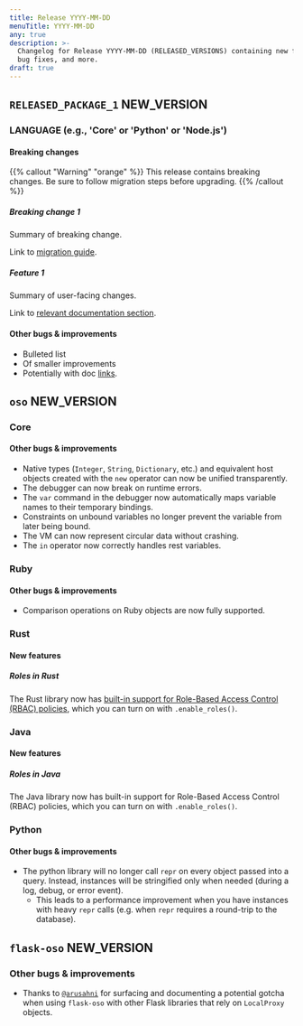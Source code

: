 ```yaml
---
title: Release YYYY-MM-DD
menuTitle: YYYY-MM-DD
any: true
description: >-
  Changelog for Release YYYY-MM-DD (RELEASED_VERSIONS) containing new features,
  bug fixes, and more.
draft: true
---
```


## `RELEASED_PACKAGE_1` NEW_VERSION

### LANGUAGE (e.g., 'Core' or 'Python' or 'Node.js')

#### Breaking changes

<!-- TODO: remove warning and replace with "None" if no breaking changes. -->

{{% callout "Warning" "orange" %}}
  This release contains breaking changes. Be sure to follow migration steps
  before upgrading.
{{% /callout %}}

##### Breaking change 1

Summary of breaking change.

Link to [migration guide]().

##### Feature 1

Summary of user-facing changes.

Link to [relevant documentation section]().

#### Other bugs & improvements

- Bulleted list
- Of smaller improvements
- Potentially with doc [links]().

## `oso` NEW_VERSION

### Core

#### Other bugs & improvements

- Native types (`Integer`, `String`, `Dictionary`, etc.) and
  equivalent host objects created with the `new` operator can now
  be unified transparently.
- The debugger can now break on runtime errors.
- The `var` command  in the debugger now automatically maps variable
  names to their temporary bindings.
- Constraints on unbound variables no longer prevent the variable from
  later being bound.
- The VM can now represent circular data without crashing.
- The `in` operator now correctly handles rest variables.

### Ruby

#### Other bugs & improvements

- Comparison operations on Ruby objects are now fully supported.

### Rust

#### New features

##### Roles in Rust

The Rust library now has
[built-in support for Role-Based Access Control (RBAC) policies](/guides/roles),
which you can turn on with `.enable_roles()`.

### Java

#### New features

##### Roles in Java

The Java library now has built-in support for Role-Based Access Control (RBAC)
policies, which you can turn on with `.enable_roles()`.

### Python

#### Other bugs & improvements

- The python library will no longer call `repr` on every object passed into a
  query. Instead, instances will be stringified only when needed (during a log,
  debug, or error event).
  - This leads to a performance improvement when you have instances with heavy
    `repr` calls (e.g. when `repr` requires a round-trip to the database).

## `flask-oso` NEW_VERSION

### Other bugs & improvements

- Thanks to [`@arusahni`](https://github.com/arusahni) for surfacing and
  documenting a potential gotcha when using `flask-oso` with other Flask
  libraries that rely on `LocalProxy` objects.
